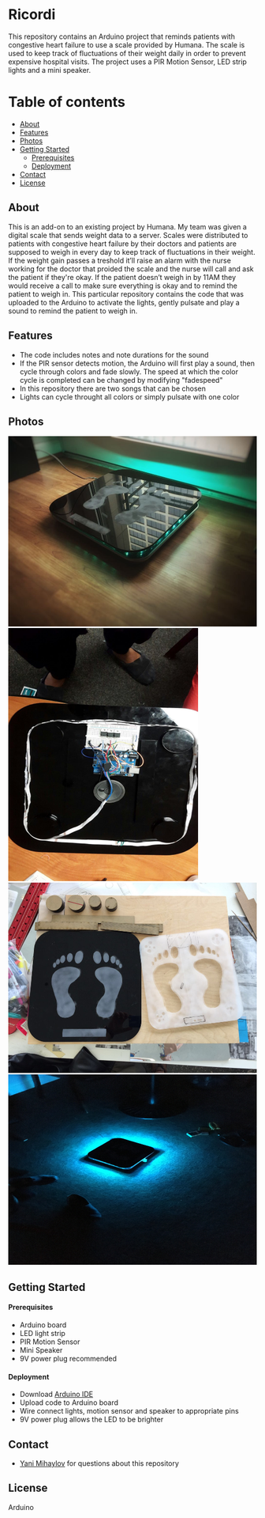 # Ricordi
This repository contains an Arduino project that reminds patients with congestive heart failure to use a scale provided by Humana. The scale is used to keep track of fluctuations of their weight daily in order to prevent expensive hospital visits. The project uses a PIR Motion Sensor, LED strip lights and a mini speaker.

Table of contents
=================

<!--ts-->
   * [About](#about)
   * [Features](#features)
   * [Photos](#photos)
   * [Getting Started](#getting-started)
      * [Prerequisites](#prerequisites)
      * [Deployment](#deployment)
   * [Contact](#contact)
   * [License](#license)
<!--te-->

## About

This is an add-on to an existing project by Humana. My team was given a digital scale that sends weight data to a server. Scales were distributed to patients with congestive heart failure by their doctors and patients are supposed to weigh in every day to keep track of fluctuations in their weight. If the weight gain passes a treshold it’ll raise an alarm with the nurse working for the doctor that proided the scale and the nurse will call and ask the patient if they're okay. If the patient doesn’t weigh in by 11AM they would receive a call to make sure everything is okay and to remind the patient to weigh in.
This particular repository contains the code that was uploaded to the Arduino to activate the lights, gently pulsate and play a sound to remind the patient to weigh in.


## Features
- The code includes notes and note durations for the sound
- If the PIR sensor detects motion, the Arduino will first play a sound, then cycle through colors and fade slowly. The speed at which the color cycle is completed can be changed by modifying "fadespeed"
- In this repository there are two songs that can be chosen
- Lights can cycle throught all colors or simply pulsate with one color


## Photos
<img src="https://raw.githubusercontent.com/yanimihaylov/Ricordi/master/Photos/IMG_6833.JPG" width="512" height="385" title="Completed"> <img src="https://github.com/yanimihaylov/Ricordi/blob/master/Photos/IMG_6779.JPG?raw=true" width="385" height="512" title="Setup"> <img src="https://github.com/yanimihaylov/Ricordi/blob/master/Photos/IMG_6767.JPG?raw=true" width="512" height="385" title="Design"> <img src="https://github.com/yanimihaylov/Ricordi/blob/master/Photos/IMG_6780.jpg?raw=true" width="512" height="385" title="Lights">



## Getting Started

#### Prerequisites
- Arduino board
- LED light strip
- PIR Motion Sensor
- Mini Speaker
- 9V power plug recommended 

#### Deployment
* Download [Arduino IDE](https://www.arduino.cc/en/Main/Software)
* Upload code to Arduino board
* Wire connect lights, motion sensor and speaker to appropriate pins
* 9V power plug allows the LED to be brighter


## Contact
* [Yani Mihaylov](https://www.linkedin.com/in/yani-mihaylov/) for questions about this repository

## License

Arduino
